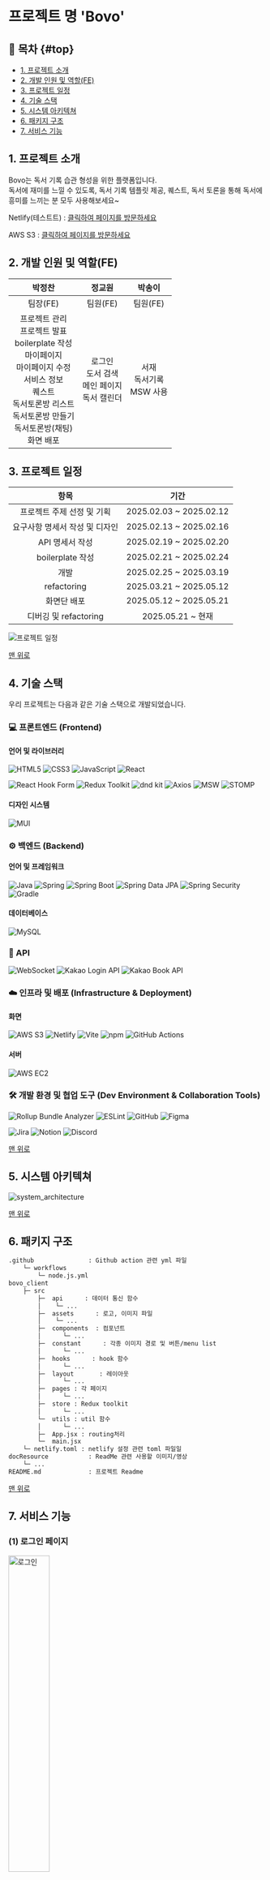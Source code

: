 # 프로젝트 명 'Bovo'

## 🚀 목차 {#top}

- [1. 프로젝트 소개](#1-프로젝트-소개)
- [2. 개발 인원 및 역할(FE)](#2-개발-인원-및-역할fe)
- [3. 프로젝트 일정](#3-프로젝트-일정)
- [4. 기술 스택](#4-기술-스택)
- [5. 시스템 아키텍쳐](#5-시스템-아키텍쳐)
- [6. 패키지 구조](#6-패키지-구조)
- [7. 서비스 기능](#7-서비스-기능)

## 1. 프로젝트 소개

Bovo는 독서 기록 습관 형성을 위한 플랫폼입니다.<br>
독서에 재미를 느낄 수 있도록, 독서 기록 템플릿 제공, 퀘스트, 독서 토론을 통해 독서에 흥미를 느끼는 분 모두 사용해보세요~

Netlify(테스트트) : [클릭하여 페이지를 방문하세요](https://bovo.netlify.app/)<br>

AWS S3 : [클릭하여 페이지를 방문하세요](http://bovo-client.s3-website.ap-northeast-2.amazonaws.com)

## 2. 개발 인원 및 역할(FE)

| **박정찬** | **정교원** | **박송이** |
|:----------:|:----------:|:----------:|
| 팀장(FE) | 팀원(FE) | 팀원(FE) |
| 프로젝트 관리<br> 프로젝트 발표<br> boilerplate 작성<br> 마이페이지<br> 마이페이지 수정<br> 서비스 정보<br> 퀘스트<br> 독서토론방 리스트<br> 독서토론방 만들기<br> 독서토론방(채팅)<br> 화면 배포| 로그인<br> 도서 검색<br> 메인 페이지<br> 독서 캘린더 | 서재<br> 독서기록<br> MSW 사용 |

## 3. 프로젝트 일정

| **항목** | **기간** |
|:----------:|:----------:|
| 프로젝트 주제 선정 및 기획 | 2025.02.03 ~ 2025.02.12 |
| 요구사항 명세서 작성 및 디자인 | 2025.02.13 ~ 2025.02.16 |
| API 명세서 작성 | 2025.02.19 ~ 2025.02.20 |
| boilerplate 작성 | 2025.02.21 ~ 2025.02.24 |
| 개발 | 2025.02.25 ~ 2025.03.19 |
| refactoring | 2025.03.21 ~ 2025.05.12 |
| 화면단 배포 | 2025.05.12 ~ 2025.05.21 |
| 디버깅 및 refactoring | 2025.05.21 ~ 현재 |

<img src="./docResource/img/develop_plan.jpg" alt="프로젝트 일정">

[맨 위로](#top)

## 4. 기술 스택

우리 프로젝트는 다음과 같은 기술 스택으로 개발되었습니다.

### 💻 프론트엔드 (Frontend)
#### 언어 및 라이브러리
![HTML5](https://img.shields.io/badge/HTML5-E34F26?style=for-the-badge&logo=html5&logoColor=white)
![CSS3](https://img.shields.io/badge/CSS3-1572B6?style=for-the-badge&logo=css3&logoColor=white)
![JavaScript](https://img.shields.io/badge/JavaScript-F7DF1E?style=for-the-badge&logo=javascript&logoColor=black)
![React](https://img.shields.io/badge/React-61DAFB?style=for-the-badge&logo=react&logoColor=white)

![React Hook Form](https://img.shields.io/badge/React_Hook_Form-EC5990?style=for-the-badge&logo=reacthookform&logoColor=white)
![Redux Toolkit](https://img.shields.io/badge/Redux_Toolkit-764ABC?style=for-the-badge&logo=redux&logoColor=white)
![dnd kit](https://img.shields.io/badge/dnd_kit-6933F8?style=for-the-badge) 
![Axios](https://img.shields.io/badge/Axios-5A29E4?style=for-the-badge&logo=axios&logoColor=white)
![MSW](https://img.shields.io/badge/MSW-FF4742?style=for-the-badge)
![STOMP](https://img.shields.io/badge/STOMP-4CAF50?style=for-the-badge) 

#### 디자인 시스템
![MUI](https://img.shields.io/badge/MUI-007FFF?style=for-the-badge&logo=mui&logoColor=white)

### ⚙️ 백엔드 (Backend)
#### 언어 및 프레임워크
![Java](https://img.shields.io/badge/Java-007396?style=for-the-badge&logo=java&logoColor=white)
![Spring](https://img.shields.io/badge/Spring-6DB33F?style=for-the-badge&logo=spring&logoColor=white)
![Spring Boot](https://img.shields.io/badge/Spring_Boot-6DB33F?style=for-the-badge&logo=springboot&logoColor=white)
![Spring Data JPA](https://img.shields.io/badge/Spring_Data_JPA-6DB33F?style=for-the-badge&logo=spring&logoColor=white)
![Spring Security](https://img.shields.io/badge/Spring_Security-6DB33F?style=for-the-badge&logo=springsecurity&logoColor=white)
![Gradle](https://img.shields.io/badge/Gradle-02303A?style=for-the-badge&logo=gradle&logoColor=white)

#### 데이터베이스
![MySQL](https://img.shields.io/badge/MySQL-4479A1?style=for-the-badge&logo=mysql&logoColor=white)

### 🔗 API
![WebSocket](https://img.shields.io/badge/WebSocket-000000?style=for-the-badge&logo=socket.io&logoColor=white)
![Kakao Login API](https://img.shields.io/badge/Kakao_Login_API-FFCD00?style=for-the-badge&logo=kakaotalk&logoColor=black)
![Kakao Book API](https://img.shields.io/badge/Kakao_Book_API-FFCD00?style=for-the-badge&logo=kakaotalk&logoColor=black)

### ☁️ 인프라 및 배포 (Infrastructure & Deployment)
#### 화면
![AWS S3](https://img.shields.io/badge/AWS_S3-569A31?style=for-the-badge&logo=amazons3&logoColor=white)
![Netlify](https://img.shields.io/badge/Netlify-00C7B7?style=for-the-badge&logo=netlify&logoColor=white)
![Vite](https://img.shields.io/badge/Vite-646CFF?style=for-the-badge&logo=vite&logoColor=white)
![npm](https://img.shields.io/badge/npm-CB3837?style=for-the-badge&logo=npm&logoColor=white)
![GitHub Actions](https://img.shields.io/badge/GitHub_Actions-2671E5?style=for-the-badge&logo=githubactions&logoColor=white)

#### 서버
![AWS EC2](https://img.shields.io/badge/AWS_EC2-FF9900?style=for-the-badge&logo=amazonec2&logoColor=white)

### 🛠️ 개발 환경 및 협업 도구 (Dev Environment & Collaboration Tools)
![Rollup Bundle Analyzer](https://img.shields.io/badge/Rollup_Bundle_Analyzer-EC4A3F?style=for-the-badge&logo=rollup&logoColor=white)
![ESLint](https://img.shields.io/badge/ESLint-4B32C3?style=for-the-badge&logo=eslint&logoColor=white)
![GitHub](https://img.shields.io/badge/GitHub-181717?style=for-the-badge&logo=github&logoColor=white)
![Figma](https://img.shields.io/badge/Figma-F24E1E?style=for-the-badge&logo=figma&logoColor=white)

![Jira](https://img.shields.io/badge/Jira-0052CC?style=for-the-badge&logo=jira&logoColor=white)
![Notion](https://img.shields.io/badge/Notion-000000?style=for-the-badge&logo=notion&logoColor=white)
![Discord](https://img.shields.io/badge/Discord-5865F2?style=for-the-badge&logo=discord&logoColor=white)

[맨 위로](#top)

## 5. 시스템 아키텍쳐

![system_architecture](./docResource/img/system_architecture.png)

[맨 위로](#top)

## 6. 패키지 구조
```bash
.github               : Github action 관련 yml 파일
    └─ workflows
        └─ node.js.yml
bovo_client
    ├─ src
        ├─  api      : 데이터 통신 함수
        │    └─ ...
        ├─  assets      : 로고, 이미지 파일
        │    └─ ...
        ├─  components  : 컴포넌트
        │      └─ ...
        ├─  constant      : 각종 이미지 경로 및 버튼/menu list
        │      └─ ...
        ├─  hooks      : hook 함수
        │      └─ ...
        ├─  layout       : 레이아웃
        │      └─ ...
        ├─  pages : 각 페이지
        │      └─ ...
        ├─  store : Redux toolkit
        │      └─ ...
        └─  utils : util 함수
        │      └─ ...
        ├─  App.jsx : routing처리
        └─  main.jsx
    └─ netlify.toml : netlify 설정 관련 toml 파일일
docResource           : ReadMe 관련 사용할 이미지/영상
    └─ ...
README.md             : 프로젝트 Readme
```

[맨 위로](#top)

## 7. 서비스 기능
### (1) 로그인 페이지
<img src="./docResource/img/loginPage.png" alt="로그인" style="width: 40%;" />

### (2) 회원 가입 페이지
<table style="width: 100%;">
    <tr>
        <td align="center" style="width: 25%;">
            <img src="./docResource/img/signup.png" alt="회원가입 페이지">
        </td>
        <td align="center" style="width: 25%;">
            <img src="./docResource/img/profileImgChoice.png" alt="프로필 이미지 선택 페이지">
        </td>
    </tr>
    <tr>
        <td align="center">이메일 회원가입</td>
        <td align="center">프로필 이미지 선택</td>
    </tr>
</table>

### (3) 메인 페이지
<img src="./docResource/img/mainPage.png" alt="메인 페이지" style="width: 40%;" />

### (4) 도서 검색 페이지
#### [도서 검색]
<img src="./docResource/img/searchPage.png" alt="도서 검색 페이지" style="width: 40%;" />

#### [도서 상세 페이지]
<img src="./docResource/img/searchDetailPage.png" alt="도서 상세 페이지" style="width: 40%;" />

#### [토론방 및 내 서재 추가]
<table style="width: 100%;">
    <tr>
        <td align="center" style="width: 25%;">
            <img src="./docResource/img/forumRegistration.png" alt="토론방 도서 등록">
        </td>
        <td align="center" style="width: 25%;">
            <img src="./docResource/img/archiveRegistration.png" alt="내 서재 추가">
        </td>
    </tr>
    <tr>
        <td align="center">
            도서 검색 페이지에서 토론방 도서 등록
        </td>
        <td align="center">
            도서 검색 페이지에서 내 서재에 도서 추가
        </td>
    </tr>
</table>

### (5) 내 서재 페이지
<img src="./docResource/img/archive.png" alt="내 서재 페이지" style="width: 40%;"/>

### (6) 도서 기록 페이지
#### [도서 기록 리스트]
<img src="./docResource/img/note.png" alt="도서 기록 리스트" style="width: 40%;" />

#### [도서 기록 작성 및 템플릿 제공]
<table style="width: 100%;">
    <tr>
        <td align="center" style="width: 25%;">
            <img src="./docResource/img/writingNote.png" alt="도서 기록 작성">
        </td>
        <td align="center" style="width: 25%;">
            <img src="./docResource/img/noteTemplate.png" alt="템플릿 질문">
        </td>
    </tr>
    <tr>
        <td align="center">
            도서 기록 작성 화면
        </td>
        <td align="center">
            도서 기록 템플릿 선택 화면
        </td>
    </tr>
</table>

#### [모아 보기]
<table style="width: 100%;">
    <tr>
        <td align="center" style="width: 25%;">
            <img src="./docResource/img/gatheringNote.png" alt="도서 기록 모아 보기">
        </td>
        <td align="center" style="width: 25%;">
            <img src="./docResource/img/changingNoteOrder.png" alt="도서 기록 순서 변경">
        </td>
    </tr>
    <tr>
        <td align="center">
            도서 기록 리스트 모아보기(하나의 감상문)
        </td>
        <td align="center">
            도서 기록 리스트 순서 변경
        </td>
    </tr>
</table>

### (7) 마이페이지
<table style="width: 100%;">
    <tr>
        <td align="center" style="width: 25%;">
            <img src="./docResource/img/myPage.png" alt="마이페이지">
        </td>
        <td align="center" style="width: 25%;">
            <img src="./docResource/img/myProfilePage.png" alt="마이프로필 페이지">
        </td>
        <td align="center" style="width: 25%;">
            <img src="./docResource/img/myProfileEdit.png" alt="마이프로필 수정 페이지">
        </td>
    </tr>
    <tr>
        <td align="center">
            마이페이지
        </td>
        <td align="center">
            마이프로필
        </td>
        <td align="center">
            마이프로필 수정
        </td>
    </tr>
</table>

### (8) 퀘스트 및 독서성과 페이지
<table style="width: 100%;">
    <tr>
        <td align="center" style="width: 25%;">
            <img src="./docResource/img/expPage.png" alt="퀘스트 및 독서성과 페이지">
        </td>
        <td align="center" style="width: 25%;">
            <img src="./docResource/img/questInfo.png" alt="퀘스트 정보">
        </td>
        <td align="center" style="width: 25%;">
            <img src="./docResource/img/rewardInfo.png" alt="독서 성과 메달 정보">
        </td>
    </tr>
    <tr>
        <td align="center">
            퀘스트 및 독서성과 전체 페이지
        </td>
        <td align="center">
            퀘스트 정보 modal
        </td>
        <td align="center">
            독서 성과 메달 수여 정보 modal
        </td>
    </tr>
</table>

### (9) 독서 토론방 리스트 페이지
<table style="width: 100%;">
    <tr>
        <td align="center" style="width: 25%;">
            <img src="./docResource/img/entireForumPage.png" alt="전체 토론방 리스트">
        </td>
        <td align="center" style="width: 25%;">
            <img src="./docResource/img/myForumList.png" alt="내 토론방 리스트">
        </td>
        <td align="center" style="width: 25%;">
            <img src="./docResource/img/makeForum.png" alt="독서 토론방 만들기">
        </td>
    </tr>
    <tr>
        <td align="center">
            전체 독서 토론방 리스트
        </td>
        <td align="center">
            내 독서 토론방 리스트
        </td>
        <td align="center">
            독서 토론방 만들기
        </td>
    </tr>
</table>

### (9) 독서 토론방(채팅)
<table style="width: 100%;">
    <tr>
        <td align="center" style="width: 25%;">
            <img src="./docResource/img/forumChat.png" alt="독서 토론방">
        </td>
        <td align="center" style="width: 25%;">
            <img src="./docResource/img/readingShareModal.png" alt="독서 기록 공유 모달">
        </td>
        <td align="center" style="width: 25%;">
            <img src="./docResource/img/userList.png" alt="독서 토론방 내 유저 리스트">
        </td>
    </tr>
    <tr>
        <td align="center">
            독서 토론방 내 화면
        </td>
        <td align="center">
            독서 기록 공유 modal
        </td>
        <td align="center">
            독서 토론방 내 유저 리스트
        </td>
    </tr>
</table>

